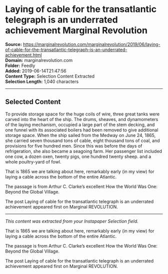 # Laying of cable for the transatlantic telegraph is an underrated achievement Marginal Revolution

**Source:** https://marginalrevolution.com/marginalrevolution/2019/06/laying-of-cable-for-the-transatlantic-telegraph-is-an-underrated-achievement.html  
**Domain:** marginalrevolution.com  
**Folder:** Feedly  
**Added:** 2019-06-14T21:47:56  
**Content Type:** Selection Content Extracted  
**Selection Length:** 1,040 characters  


---

## Selected Content

To provide storage space for the huge coils of wire, three great tanks were carved into the heart of the ship. The drums, sheaves, and dynamometers of the laying mechanism, occupied a large part of the stem decking, and one funnel with its associated boilers had been removed to give additional storage space. When the ship sailed from the Medway on June 24, 1865, she carried seven thousand tons of cable, eight thousand tons of coal, and provisions for five hundred men. Since this was before the days of refrigeration, she also became a seagoing farm. Her passenger list included one cow, a dozen oxen, twenty pigs, one hundred twenty sheep. and a whole poultry-yard of fowl.

That is 1865 we are talking about here, remarkably early (in my view) for laying a cable across the bottom of the entire Atlantic.

The passage is from Arthur C. Clarke’s excellent How the World Was One: Beyond the Global Village.

The post Laying of cable for the transatlantic telegraph is an underrated achievement appeared first on Marginal REVOLUTION.

---

*This content was extracted from your Instapaper Selection field.*

That is 1865 we are talking about here, remarkably early (in my view) for laying a cable across the bottom of the entire Atlantic.

The passage is from Arthur C. Clarke’s excellent How the World Was One: Beyond the Global Village.

The post Laying of cable for the transatlantic telegraph is an underrated achievement appeared first on Marginal REVOLUTION.
